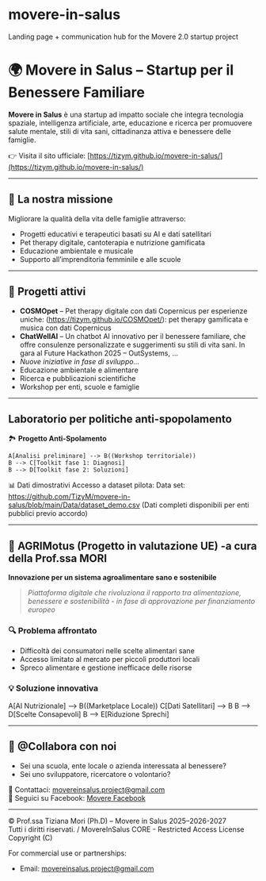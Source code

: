 # movere-in-salus
Landing page + communication hub for the Movere 2.0 startup project

# 🌍 Movere in Salus – Startup per il Benessere Familiare

**Movere in Salus** è una startup ad impatto sociale che integra tecnologia spaziale, intelligenza artificiale, arte, educazione e ricerca per promuovere salute mentale, stili di vita sani, cittadinanza attiva e benessere delle famiglie.

👉 Visita il sito ufficiale: [https://tizym.github.io/movere-in-salus/](https://tizym.github.io/movere-in-salus/)

---

## 🎯 La nostra missione

Migliorare la qualità della vita delle famiglie attraverso:

- Progetti educativi e terapeutici basati su AI e dati satellitari
- Pet therapy digitale, cantoterapia e nutrizione gamificata
- Educazione ambientale e musicale
- Supporto all’imprenditoria femminile e alle scuole

---

## 🧪 Progetti attivi

- **COSMOpet** – Pet therapy digitale con dati Copernicus per esperienze uniche: (https://tizym.github.io/COSMOpet/): pet therapy gamificata e musica con dati Copernicus
- **ChatWellAI** – Un chatbot AI innovativo per il benessere familiare, che offre consulenze personalizzate e suggerimenti su stili di vita sani. In gara al Future Hackathon 2025 – OutSystems, ...
- *Nuove iniziative in fase di sviluppo...*
- Educazione ambientale e alimentare
- Ricerca e pubblicazioni scientifiche
- Workshop per enti, scuole e famiglie

---
## Laboratorio per politiche anti-spopolamento

🏞️ **Progetto Anti-Spolamento**

    A[Analisi preliminare] --> B((Workshop territoriale))
    B --> C[Toolkit fase 1: Diagnosi]
    B --> D[Toolkit fase 2: Soluzioni]

📊 Dati dimostrativi
Accesso a dataset pilota:
Data set: https://github.com/TizyM/movere-in-salus/blob/main/Data/dataset_demo.csv
(Dati completi disponibili per enti pubblici previo accordo)

---

## 🌱  **AGRIMotus**   (Progetto in valutazione UE) -a cura della Prof.ssa MORI
**Innovazione per un sistema agroalimentare sano e sostenibile**

> *Piattaforma digitale che rivoluziona il rapporto tra alimentazione, benessere e sostenibilità - in fase di approvazione per finanziamento europeo*

### 🔍 Problema affrontato
- Difficoltà dei consumatori nelle scelte alimentari sane
- Accesso limitato al mercato per piccoli produttori locali
- Spreco alimentare e gestione inefficace delle risorse

### 💡 Soluzione innovativa

A[AI Nutrizionale] --> B((Marketplace Locale))
C[Dati Satellitari] --> B
B --> D[Scelte Consapevoli]
B --> E[Riduzione Sprechi]

---
## 🤝 @Collabora con noi

- Sei una scuola, ente locale o azienda interessata al benessere?
- Sei uno sviluppatore, ricercatore o volontario?

📩 Contattaci: movereinsalus.project@gmail.com  
📘 Seguici su Facebook: [Movere Facebook](https://www.facebook.com/profile.php?id=61563922102176)

---

© Prof.ssa Tiziana Mori (Ph.D) – Movere in Salus 2025–2026-2027  
Tutti i diritti riservati. / MovereInSalus CORE - Restricted Access License  
Copyright (C) 


For commercial use or partnerships:  
- Email: movereinsalus.project@gmail.com 
 

